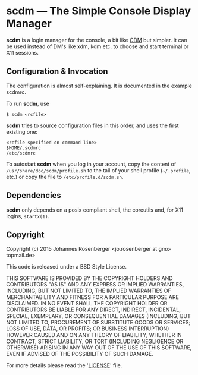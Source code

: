 scdm — The Simple Console Display Manager
==========================================

**scdm** is a login manager for the console, a bit like
[CDM] but simpler. It can be used instead of DM's like xdm, kdm etc. to
choose and start terminal or X11 sessions.

[CDM]: https://github.com/ghost1227/cdm


Configuration & Invocation
---------------------------

The configuration is almost self-explaining. It is documented in
the example scdmrc.

To run **scdm**, use

    $ scdm <rcfile>

**scdm** tries to source configuration files in this order, and uses the first
existing one:

    <rcfile specified on command line>
    $HOME/.scdmrc
    /etc/scdmrc

To autostart **scdm** when you log in your account, copy the content of
`/usr/share/doc/scdm/profile.sh` to the tail of your shell profile (`~/.profile`,
etc.) or copy the file to `/etc/profile.d/scdm.sh`.

Dependencies
-------------

**scdm** only depends on a posix compliant shell, the coreutils and,
for X11 logins, `startx(1)`.


Copyright
----------

Copyright (c) 2015 Johannes Rosenberger <jo.rosenberger at gmx-topmail.de>

This code is released under a BSD Style License.

THIS SOFTWARE IS PROVIDED BY THE COPYRIGHT HOLDERS AND CONTRIBUTORS "AS IS" AND ANY
EXPRESS OR IMPLIED WARRANTIES, INCLUDING, BUT NOT LIMITED TO, THE IMPLIED WARRANTIES
OF MERCHANTABILITY AND FITNESS FOR A PARTICULAR PURPOSE ARE DISCLAIMED. IN NO EVENT
SHALL THE COPYRIGHT HOLDER OR CONTRIBUTORS BE LIABLE FOR ANY DIRECT, INDIRECT,
INCIDENTAL, SPECIAL, EXEMPLARY, OR CONSEQUENTIAL DAMAGES (INCLUDING, BUT NOT LIMITED
TO, PROCUREMENT OF SUBSTITUTE GOODS OR SERVICES; LOSS OF USE, DATA, OR PROFITS; OR
BUSINESS INTERRUPTION) HOWEVER CAUSED AND ON ANY THEORY OF LIABILITY, WHETHER IN
CONTRACT, STRICT LIABILITY, OR TORT (INCLUDING NEGLIGENCE OR OTHERWISE) ARISING IN
ANY WAY OUT OF THE USE OF THIS SOFTWARE, EVEN IF ADVISED OF THE POSSIBILITY OF SUCH
DAMAGE.

For more details please read the '[LICENSE]' file.

[LICENSE]: https://github.com/jorsn/scdm/blob/master/LICENSE
